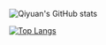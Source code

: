 ![Qiyuan's GitHub stats](https://github-readme-stats.vercel.app/api?username=qiyuan-chen&count_private=true)

[![Top Langs](https://github-readme-stats.vercel.app/api/top-langs/?username=qiyuan-chen&hide=jupyternotebook)](https://github.com/anuraghazra/github-readme-stats)
